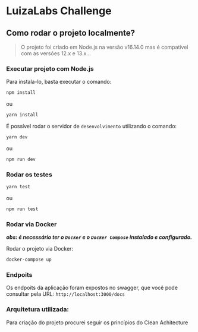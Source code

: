 # LuizaLabs Challenge

## Como rodar o projeto localmente?
> O projeto foi criado em Node.js na versão v16.14.0 mas é compatível com as versões 12.x e 13.x...

### Executar projeto com Node.js

Para instala-lo, basta executar o comando:
```bash
npm install
```

ou 
  
```zsh
yarn install
```

É possível rodar o servidor de `desenvolvimento` utilizando o comando:

```zsh
yarn dev
``` 

ou  

```zsh
npm run dev
```

### Rodar os testes
  
```zsh
yarn test
```
ou
```zsh
npm run test
```

### Rodar via Docker
***obs: é necessário ter o `Docker` e o `Docker Compose` instalado e configurado.***

Rodar o projeto via Docker:

```zsh
docker-compose up
```

### Endpoits
Os endpoits da aplicação foram expostos no swagger, 
que você pode consultar pela URL: `http://localhost:3000/docs`

### Arquitetura utilizada:
Para criação do projeto procurei seguir os princípios do Clean Achitecture
